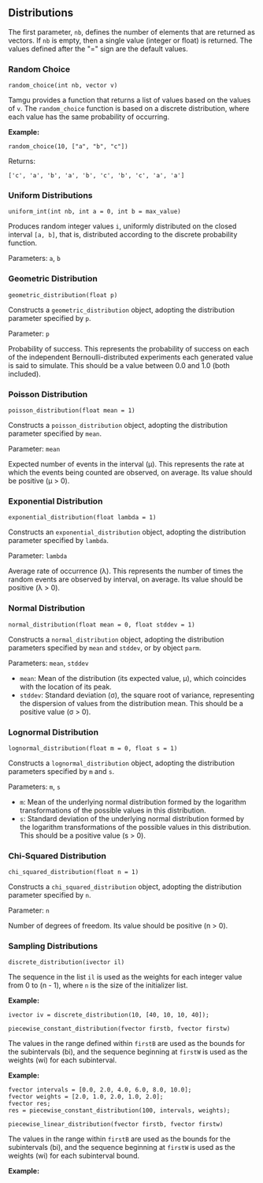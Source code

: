 ## Distributions

The first parameter, `nb`, defines the number of elements that are returned as vectors. If `nb` is empty, then a single value (integer or float) is returned. The values defined after the "=" sign are the default values.

### Random Choice
`random_choice(int nb, vector v)`

Tamgu provides a function that returns a list of values based on the values of `v`. The `random_choice` function is based on a discrete distribution, where each value has the same probability of occurring.

**Example:**
```
random_choice(10, ["a", "b", "c"])
```
Returns:
```
['c', 'a', 'b', 'a', 'b', 'c', 'b', 'c', 'a', 'a']
```

### Uniform Distributions
`uniform_int(int nb, int a = 0, int b = max_value)`

Produces random integer values `i`, uniformly distributed on the closed interval `[a, b]`, that is, distributed according to the discrete probability function.

Parameters: `a`, `b`

### Geometric Distribution
`geometric_distribution(float p)`

Constructs a `geometric_distribution` object, adopting the distribution parameter specified by `p`.

Parameter: `p`

Probability of success. This represents the probability of success on each of the independent Bernoulli-distributed experiments each generated value is said to simulate. This should be a value between 0.0 and 1.0 (both included).

### Poisson Distribution
`poisson_distribution(float mean = 1)`

Constructs a `poisson_distribution` object, adopting the distribution parameter specified by `mean`.

Parameter: `mean`

Expected number of events in the interval (μ). This represents the rate at which the events being counted are observed, on average. Its value should be positive (μ > 0).

### Exponential Distribution
`exponential_distribution(float lambda = 1)`

Constructs an `exponential_distribution` object, adopting the distribution parameter specified by `lambda`.

Parameter: `lambda`

Average rate of occurrence (λ). This represents the number of times the random events are observed by interval, on average. Its value should be positive (λ > 0).

### Normal Distribution
`normal_distribution(float mean = 0, float stddev = 1)`

Constructs a `normal_distribution` object, adopting the distribution parameters specified by `mean` and `stddev`, or by object `parm`.

Parameters: `mean`, `stddev`

- `mean`: Mean of the distribution (its expected value, μ), which coincides with the location of its peak.
- `stddev`: Standard deviation (σ), the square root of variance, representing the dispersion of values from the distribution mean. This should be a positive value (σ > 0).

### Lognormal Distribution
`lognormal_distribution(float m = 0, float s = 1)`

Constructs a `lognormal_distribution` object, adopting the distribution parameters specified by `m` and `s`.

Parameters: `m`, `s`

- `m`: Mean of the underlying normal distribution formed by the logarithm transformations of the possible values in this distribution.
- `s`: Standard deviation of the underlying normal distribution formed by the logarithm transformations of the possible values in this distribution. This should be a positive value (s > 0).

### Chi-Squared Distribution
`chi_squared_distribution(float n = 1)`

Constructs a `chi_squared_distribution` object, adopting the distribution parameter specified by `n`.

Parameter: `n`

Number of degrees of freedom. Its value should be positive (n > 0).

### Sampling Distributions
`discrete_distribution(ivector il)`

The sequence in the list `il` is used as the weights for each integer value from 0 to (n - 1), where `n` is the size of the initializer list.

**Example:**
```
ivector iv = discrete_distribution(10, [40, 10, 10, 40]);
```

`piecewise_constant_distribution(fvector firstb, fvector firstw)`

The values in the range defined within `firstB` are used as the bounds for the subintervals (bi), and the sequence beginning at `firstW` is used as the weights (wi) for each subinterval.

**Example:**
```
fvector intervals = [0.0, 2.0, 4.0, 6.0, 8.0, 10.0];
fvector weights = [2.0, 1.0, 2.0, 1.0, 2.0];
fvector res;
res = piecewise_constant_distribution(100, intervals, weights);
```

`piecewise_linear_distribution(fvector firstb, fvector firstw)`

The values in the range within `firstB` are used as the bounds for the subintervals (bi), and the sequence beginning at `firstW` is used as the weights (wi) for each subinterval bound.

**Example:**